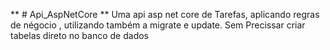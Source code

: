 ** # Api_AspNetCore **
Uma api asp net core de Tarefas, aplicando regras de négocio , utilizando também a migrate e update.
Sem Precissar criar tabelas direto no banco de dados
